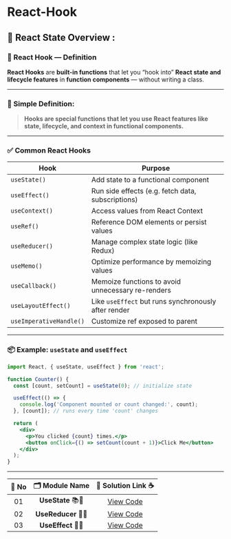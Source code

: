 # React-Hook
## 🧩 React State Overview :

### 🔄 React Hook — Definition

**React Hooks** are **built-in functions** that let you “hook into” **React state and lifecycle features** in **function components** — without writing a class.

---

### 🧠 Simple Definition:

> **Hooks are special functions that let you use React features like state, lifecycle, and context in functional components.**

---

### ✅ Common React Hooks

| Hook                    | Purpose                                              |
| ----------------------- | ---------------------------------------------------- |
| `useState()`            | Add state to a functional component                  |
| `useEffect()`           | Run side effects (e.g. fetch data, subscriptions)    |
| `useContext()`          | Access values from React Context                     |
| `useRef()`              | Reference DOM elements or persist values             |
| `useReducer()`          | Manage complex state logic (like Redux)              |
| `useMemo()`             | Optimize performance by memoizing values             |
| `useCallback()`         | Memoize functions to avoid unnecessary re-renders    |
| `useLayoutEffect()`     | Like `useEffect` but runs synchronously after render |
| `useImperativeHandle()` | Customize ref exposed to parent                      |

---

### 📦 Example: `useState` and `useEffect`

```jsx
import React, { useState, useEffect } from 'react';

function Counter() {
  const [count, setCount] = useState(0); // initialize state

  useEffect(() => {
    console.log('Component mounted or count changed:', count);
  }, [count]); // runs every time 'count' changes

  return (
    <div>
      <p>You clicked {count} times.</p>
      <button onClick={() => setCount(count + 1)}>Click Me</button>
    </div>
  );
}
```

---



| 🔢 **No** | 🗂️ **Module Name**                | 🔗 **Solution Link** ☕ |
|:--------:|:----------------------------------:|:----------------------:|
| 01       | **UseState** 📚🔢     | [View Code](https://github.com/Sangram03/React-Hook/tree/main/ReactHook/src/ReactUseState) |
| 02       | **UseReducer** 📖📔   | [View Code](https://github.com/Sangram03/React-Hook/tree/main/ReactHook/src/ReactReducer) |
| 03       | **UseEffect** 🔫🔖    |  [View Code](https://github.com/Sangram03/React-Hook/tree/main/ReactHook/src/ReactEffect) |



